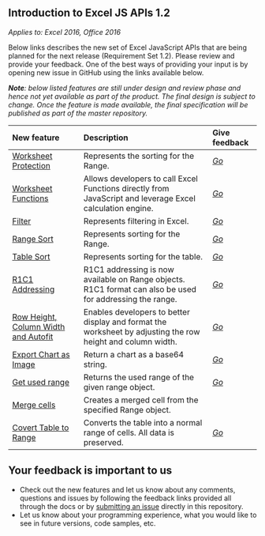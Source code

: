 ## Introduction to Excel JS APIs 1.2 

_Applies to: Excel 2016, Office 2016_

Below links describes the new set of Excel JavaScript APIs that are being planned for the next release (Requirement Set 1.2). Please review and provide your feedback. One of the best ways of providing your input is by opening new issue in GitHub using the links available below. 

_**Note**: below listed features are still under design and review phase and hence not yet available as part of the product. The final design is subject to change. Once the feature is made available, the final specification will be published as part of the master repository._


| New feature	   | Description	| Give feedback|
|:---------------|:--------|:----------|
|[Worksheet Protection](resources/worksheetprotection.md)| Represents the sorting for the Range. |_[Go](https://github.com/OfficeDev/office-js-docs/issues/new?title=ExcelJs-1.2-OpenSpec-worksheetprotection)_|
|[Worksheet Functions](resources/functions.md)| Allows developers to call Excel Functions directly from JavaScript and leverage Excel calculation engine. |_[Go](https://github.com/OfficeDev/office-js-docs/issues/new?title=ExcelJs-1.2-OpenSpec-worksheetfunctions)_|
|[Filter](resources/filter.md)| Represents filtering in Excel. |_[Go](https://github.com/OfficeDev/office-js-docs/issues/new?title=ExcelJs-1.2-OpenSpec-sort)_|
|[Range Sort](resources/rangesort.md)| Represents sorting for the Range. |_[Go](https://github.com/OfficeDev/office-js-docs/issues/new?title=ExcelJs-1.2-OpenSpec-sort)_|
|[Table Sort](resources/tablesort.md)| Represents sorting for the table. |_[Go](https://github.com/OfficeDev/office-js-docs/issues/new?title=ExcelJs-1.2-OpenSpec-sort)_|
|[R1C1 Addressing](resources/range.md)|  R1C1 addressing is now available on Range objects. R1C1 format can also be used for addressing the range.| _[Go](https://github.com/OfficeDev/office-js-docs/issues/new?title=ExcelJs-1.2-OpenSpec-R1C1-addressing)_|
|[Row Height, Column Width and Autofit](resources/range.md#mergeacross-boolean)| Enables developers to better display and format the worksheet by adjusting the row height and column width. |_[Go](https://github.com/OfficeDev/office-js-docs/issues/new?title=ExcelJs-1.2-OpenSpec-range-autofit)_|
|[Export Chart as Image](resources/chart.md#getimagewidth-number-height-number)|  Return a chart as a base64 string.| _[Go](https://github.com/OfficeDev/office-js-docs/issues/new?title=ExcelJs-1.2-OpenSpec-chart-getImage)_|
|[Get used range](resources/range.md#getusedrangevaluesonlyboolean)| Returns the used range of the given range object. |_[Go](https://github.com/OfficeDev/office-js-docs/issues/new?title=ExcelJs-1.2-OpenSpec-range-getusedrange)_|
|[Merge cells](resources/range.md#mergeacross-boolean)| Creates a merged cell from the specified Range object.
|[Covert Table to Range](resources/table.md#converttorange)|  Converts the table into a normal range of cells. All data is preserved.| _[Go](https://github.com/OfficeDev/office-js-docs/issues/new?title=ExcelJs-1.2-OpenSpec-table-convertToRange)_|





## Your feedback is important to us 


* Check out the new features and let us know about any comments, questions and issues by following the feedback links provided all through the docs or by [submitting an issue](https://github.com/OfficeDev/office-js-docs/issues) directly in this repository. 
* Let us know about your programming experience, what you would like to see in future versions, code samples, etc. 




